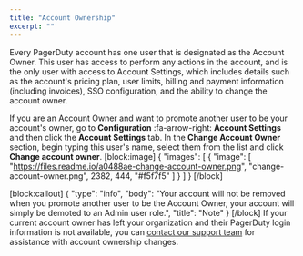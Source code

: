 ```yaml
---
title: "Account Ownership"
excerpt: ""
---
```

Every PagerDuty account has one user that is designated as the Account Owner. This user has access to perform any actions in the account, and is the only user with access to Account Settings, which includes details such as the account's pricing plan, user limits, billing and payment information (including invoices), SSO configuration, and the ability to change the account owner.

If you are an Account Owner and want to promote another user to be your account's owner, go to **Configuration** :fa-arrow-right: **Account Settings** and then click the **Account Settings** tab. In the **Change Account Owner** section, begin typing this user's name, select them from the list and click **Change account owner**.
[block:image]
{
  "images": [
    {
      "image": [
        "https://files.readme.io/a0488ae-change-account-owner.png",
        "change-account-owner.png",
        2382,
        444,
        "#f5f7f5"
      ]
    }
  ]
}
[/block]

[block:callout]
{
  "type": "info",
  "body": "Your account will not be removed when you promote another user to be the Account Owner, your account will simply be demoted to an Admin user role.",
  "title": "Note"
}
[/block]
If your current account owner has left your organization and their PagerDuty login information is not available, you can [contact our support team](mailto:support@pagerduty.com) for assistance with account ownership changes.